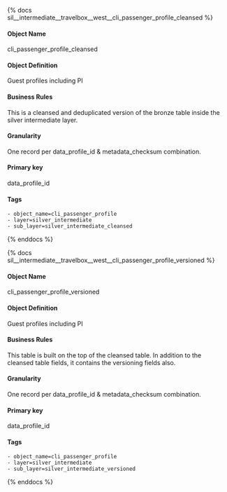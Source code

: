 {% docs sil__intermediate__travelbox__west__cli_passenger_profile_cleansed %}

#### Object Name
cli_passenger_profile_cleansed

#### Object Definition
Guest profiles including PI

#### Business Rules
This is a cleansed and deduplicated version of the bronze table inside the silver intermediate layer.

#### Granularity
One record per data_profile_id & metadata_checksum combination.

#### Primary key
data_profile_id

#### Tags
    - object_name=cli_passenger_profile
    - layer=silver_intermediate
    - sub_layer=silver_intermediate_cleansed

{% enddocs %}

{% docs sil__intermediate__travelbox__west__cli_passenger_profile_versioned %}

#### Object Name
cli_passenger_profile_versioned

#### Object Definition
Guest profiles including PI

#### Business Rules
This table is built on the top of the cleansed table. In addition to the cleansed table fields, it contains the versioning fields also.

#### Granularity
One record per data_profile_id & metadata_checksum combination.

#### Primary key
data_profile_id

#### Tags
    - object_name=cli_passenger_profile
    - layer=silver_intermediate
    - sub_layer=silver_intermediate_versioned

{% enddocs %}